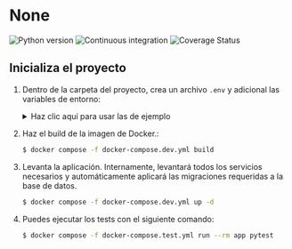 # None
![Python version](https://img.shields.io/badge/Python-3.12-blue?style=flat-square)
![Continuous integration](https://img.shields.io/github/actions/workflow/status/xgabrielmorales/None/ci.yml?style=flat-square)
![Coverage Status](https://img.shields.io/coverallsCoverage/github/xgabrielmorales/None?branch=main&style=flat-square)

## Inicializa el proyecto

1. Dentro de la carpeta del proyecto, crea un archivo `.env` y adicional las variables de entorno:
    <details>
    <summary>Haz clic aquí para usar las de ejemplo</summary>

    ```bash
    # Base
    # ==============================================================================
    SECRET_KEY=3RWM3zT68QEaOacQiYmSVzNyOHnJMpqVQi8mS2zN

    # Postgres DB
    # ==============================================================================
    POSTGRES_HOST=postgres-db
    POSTGRES_DB=example-db-db
    POSTGRES_USER=example-user-db
    POSTGRES_PASSWORD=example-password-db
    ```

    </details>

2. Haz el build de la imagen de Docker.:
   ```bash
   $ docker compose -f docker-compose.dev.yml build
   ```
3. Levanta la aplicación. Internamente, levantará todos los servicios necesarios y automáticamente aplicará las migraciones requeridas a la base de datos.
   ```bash
   $ docker compose -f docker-compose.dev.yml up -d
   ```
4. Puedes ejecutar los tests con el siguiente comando:
   ```bash
   $ docker compose -f docker-compose.test.yml run --rm app pytest
   ```

